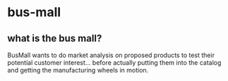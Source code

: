 # bus-mall
## what is the bus mall?
 BusMall wants to do market analysis on proposed products to test their potential customer interest… before actually putting them into the catalog and getting the manufacturing wheels in motion.
 